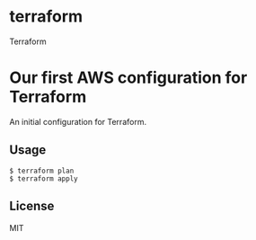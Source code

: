 # terraform
Terraform
 # Our first AWS configuration for Terraform
   An initial configuration for Terraform.
## Usage
   ```
   $ terraform plan
   $ terraform apply
   ```
## License
MIT
